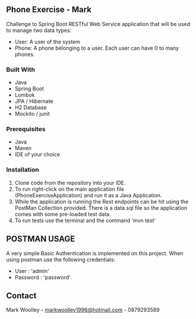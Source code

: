 ## Phone Exercise - Mark

Challenge to Spring Boot RESTful Web Service application that will be used to manage two data types:
- User: A user of the system
- Phone: A phone belonging to a user. Each user can have 0 to many phones.

### Built With

* Java
* Spring Boot
* Lombok
* JPA / Hibernate
* H2 Database
* Mockito / junit

### Prerequisites

- Java
- Maven
- IDE of your choice

### Installation

1. Clone code from the repository into your IDE.
2. To run right-click on the main application file (PhoneExerciseApplication) and run it as a Java Application.
3. While the application is running the Rest endpoints can be hit using the PostMan Collection provided. There is a data.sql file so the application comes with some pre-loaded test data.
4. To run tests use the terminal and the command 'mvn test'

## POSTMAN USAGE

A very simple Basic Authentication is implemented on this project. When using postman use the following credentials:
* User : 'admin'
* Password : 'password'

## Contact

Mark Woolley - markwoolley1996@hotmail.com - 0879293589
